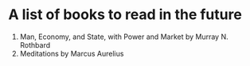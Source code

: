 # A list of books to read in the future
1. Man, Economy, and State, with Power and Market by Murray N. Rothbard
1. Meditations by Marcus Aurelius
